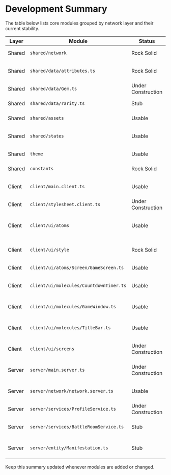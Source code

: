 # Development Summary

The table below lists core modules grouped by network layer and their current stability.

| Layer   | Module                                   | Status             | Notes |
|--------|------------------------------------------|--------------------|-------|
|Shared|`shared/network`|Rock Solid|Typed event definitions|
|Shared|`shared/data/attributes.ts`|Rock Solid|Attribute metadata and helpers|
|Shared|`shared/data/Gem.ts`|Under Construction|Basic types only|
|Shared|`shared/data/rarity.ts`|Stub|Placeholder rarity enums|
|Shared|`shared/assets`|Usable|Image asset constants|
|Shared|`shared/states`|Usable|Signal-based shared state|
|Shared|`theme`|Usable|Fusion theme store|
|Shared|`constants`|Rock Solid|Sizes and asset ids|
|Client|`client/main.client.ts`|Usable|Entry point and UI bootstrap|
|Client|`client/stylesheet.client.ts`|Under Construction|StyleSheet prototype|
|Client|`client/ui/atoms`|Usable|Core UI atoms (buttons, panels)|
|Client|`client/ui/style`|Rock Solid|Tokenized layout and colors|
|Client|`client/ui/atoms/Screen/GameScreen.ts`|Usable|Base screen wrapper|
|Client|`client/ui/molecules/CountdownTimer.ts`|Usable|Displays battle countdown|
|Client|`client/ui/molecules/GameWindow.ts`|Usable|Panel window with title bar|
|Client|`client/ui/molecules/TitleBar.ts`|Usable|Window title bar component|
|Client|`client/ui/screens`|Under Construction|Gem forge and HUD screens|
|Server|`server/main.server.ts`|Under Construction|Joins players and loads profiles|
|Server|`server/network/network.server.ts`|Usable|Server network handlers|
|Server|`server/services/ProfileService.ts`|Under Construction|Loads player profiles|
|Server|`server/services/BattleRoomService.ts`|Stub|Matchmaking and teleport skeleton|
|Server|`server/entity/Manifestation.ts`|Stub|Placeholder creation logic|

Keep this summary updated whenever modules are added or changed.
